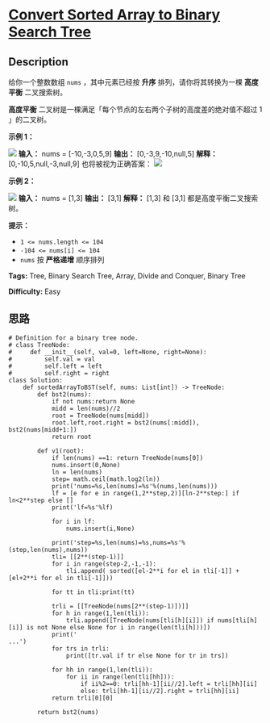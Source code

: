 # [Convert Sorted Array to Binary Search Tree][title]

## Description

给你一个整数数组 `nums` ，其中元素已经按 **升序** 排列，请你将其转换为一棵 **高度平衡** 二叉搜索树。

**高度平衡** 二叉树是一棵满足「每个节点的左右两个子树的高度差的绝对值不超过 1 」的二叉树。

**示例 1：**

![](https://assets.leetcode.com/uploads/2021/02/18/btree1.jpg)
            **输入：** nums = [-10,-3,0,5,9]    **输出：** [0,-3,9,-10,null,5]    **解释：** [0,-10,5,null,-3,null,9] 也将被视为正确答案：    ![](https://assets.leetcode.com/uploads/2021/02/18/btree2.jpg)    

**示例 2：**

![](https://assets.leetcode.com/uploads/2021/02/18/btree.jpg)
            **输入：** nums = [1,3]    **输出：** [3,1]    **解释：** [1,3] 和 [3,1] 都是高度平衡二叉搜索树。    

**提示：**

  * `1 <= nums.length <= 104`
  * `-104 <= nums[i] <= 104`
  * `nums` 按 **严格递增** 顺序排列


**Tags:** Tree, Binary Search Tree, Array, Divide and Conquer, Binary Tree

**Difficulty:** Easy

## 思路

``` python3
# Definition for a binary tree node.
# class TreeNode:
#     def __init__(self, val=0, left=None, right=None):
#         self.val = val
#         self.left = left
#         self.right = right
class Solution:
    def sortedArrayToBST(self, nums: List[int]) -> TreeNode:
        def bst2(nums):
            if not nums:return None
            midd = len(nums)//2
            root = TreeNode(nums[midd])
            root.left,root.right = bst2(nums[:midd]), bst2(nums[midd+1:])
            return root
        
        def v1(root):
            if len(nums) ==1: return TreeNode(nums[0])
            nums.insert(0,None)
            ln = len(nums)
            step= math.ceil(math.log2(ln))
            print('nums=%s,len(nums)=%s'%(nums,len(nums)))
            lf = [e for e in range(1,2**step,2)][ln-2**step:] if ln<2**step else []
            print('lf=%s'%lf)
            
            for i in lf:
                nums.insert(i,None)
            
            print('step=%s,len(nums)=%s,nums=%s'%(step,len(nums),nums))
            tli= [[2**(step-1)]]
            for i in range(step-2,-1,-1):
                tli.append( sorted([el-2**i for el in tli[-1]] +[el+2**i for el in tli[-1]]))

            for tt in tli:print(tt)

            trli = [[TreeNode(nums[2**(step-1)])]]    
            for h in range(1,len(tli)):
                trli.append([TreeNode(nums[tli[h][i]]) if nums[tli[h][i]] is not None else None for i in range(len(tli[h]))])
            print('
...')
            for trs in trli:
                print([tr.val if tr else None for tr in trs])
                
            for hh in range(1,len(tli)):
                for ii in range(len(tli[hh])):
                    if ii%2==0: trli[hh-1][ii//2].left = trli[hh][ii]
                    else: trli[hh-1][ii//2].right = trli[hh][ii]
            return trli[0][0]

        return bst2(nums)
```

[title]: https://leetcode-cn.com/problems/convert-sorted-array-to-binary-search-tree
